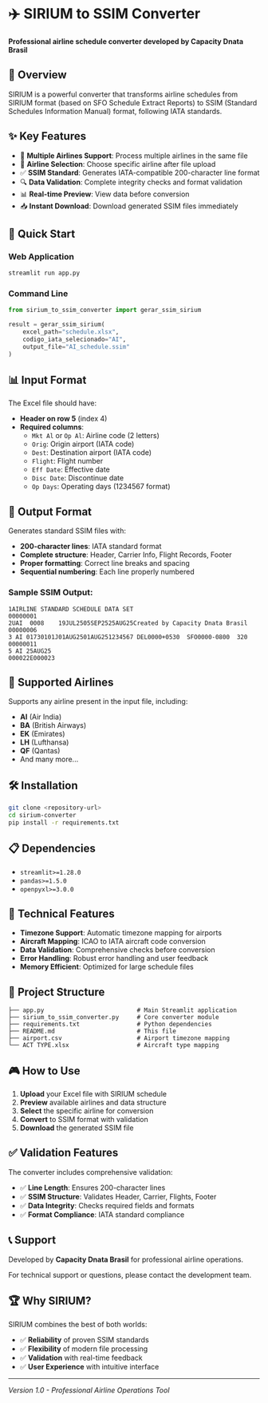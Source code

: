 # ✈️ SIRIUM to SSIM Converter

**Professional airline schedule converter developed by Capacity Dnata Brasil**

## 🎯 Overview

SIRIUM is a powerful converter that transforms airline schedules from SIRIUM format (based on SFO Schedule Extract Reports) to SSIM (Standard Schedules Information Manual) format, following IATA standards.

## ✨ Key Features

- 🏢 **Multiple Airlines Support**: Process multiple airlines in the same file
- 🎯 **Airline Selection**: Choose specific airline after file upload
- ✅ **SSIM Standard**: Generates IATA-compatible 200-character line format
- 🔍 **Data Validation**: Complete integrity checks and format validation
- 📊 **Real-time Preview**: View data before conversion
- 📥 **Instant Download**: Download generated SSIM files immediately

## 🚀 Quick Start

### Web Application
```bash
streamlit run app.py
```

### Command Line
```python
from sirium_to_ssim_converter import gerar_ssim_sirium

result = gerar_ssim_sirium(
    excel_path="schedule.xlsx",
    codigo_iata_selecionado="AI",
    output_file="AI_schedule.ssim"
)
```

## 📊 Input Format

The Excel file should have:
- **Header on row 5** (index 4)
- **Required columns**:
  - `Mkt Al` or `Op Al`: Airline code (2 letters)
  - `Orig`: Origin airport (IATA code)
  - `Dest`: Destination airport (IATA code)
  - `Flight`: Flight number
  - `Eff Date`: Effective date
  - `Disc Date`: Discontinue date
  - `Op Days`: Operating days (1234567 format)

## 📄 Output Format

Generates standard SSIM files with:
- **200-character lines**: IATA standard format
- **Complete structure**: Header, Carrier Info, Flight Records, Footer
- **Proper formatting**: Correct line breaks and spacing
- **Sequential numbering**: Each line properly numbered

### Sample SSIM Output:
```
1AIRLINE STANDARD SCHEDULE DATA SET                                 00000001
2UAI  0008    19JUL2505SEP2525AUG25Created by Capacity Dnata Brasil 00000006
3 AI 01730101J01AUG2501AUG251234567 DEL0000+0530  SFO0000-0800  320 00000011
5 AI 25AUG25                                                        000022E000023
```

## 🏢 Supported Airlines

Supports any airline present in the input file, including:
- **AI** (Air India)
- **BA** (British Airways)
- **EK** (Emirates)
- **LH** (Lufthansa)
- **QF** (Qantas)
- And many more...

## 🛠️ Installation

```bash
git clone <repository-url>
cd sirium-converter
pip install -r requirements.txt
```

## 📋 Dependencies

- `streamlit>=1.28.0`
- `pandas>=1.5.0`
- `openpyxl>=3.0.0`

## 🔧 Technical Features

- **Timezone Support**: Automatic timezone mapping for airports
- **Aircraft Mapping**: ICAO to IATA aircraft code conversion
- **Data Validation**: Comprehensive checks before conversion
- **Error Handling**: Robust error handling and user feedback
- **Memory Efficient**: Optimized for large schedule files

## 📁 Project Structure

```
├── app.py                          # Main Streamlit application
├── sirium_to_ssim_converter.py     # Core converter module
├── requirements.txt                # Python dependencies
├── README.md                       # This file
├── airport.csv                     # Airport timezone mapping
└── ACT TYPE.xlsx                   # Aircraft type mapping
```

## 🎮 How to Use

1. **Upload** your Excel file with SIRIUM schedule
2. **Preview** available airlines and data structure
3. **Select** the specific airline for conversion
4. **Convert** to SSIM format with validation
5. **Download** the generated SSIM file

## ✅ Validation Features

The converter includes comprehensive validation:
- ✅ **Line Length**: Ensures 200-character lines
- ✅ **SSIM Structure**: Validates Header, Carrier, Flights, Footer
- ✅ **Data Integrity**: Checks required fields and formats
- ✅ **Format Compliance**: IATA standard compliance

## 📞 Support

Developed by **Capacity Dnata Brasil** for professional airline operations.

For technical support or questions, please contact the development team.

## 🏆 Why SIRIUM?

SIRIUM combines the best of both worlds:
- ✅ **Reliability** of proven SSIM standards
- ✅ **Flexibility** of modern file processing
- ✅ **Validation** with real-time feedback
- ✅ **User Experience** with intuitive interface

---

*Version 1.0 - Professional Airline Operations Tool*